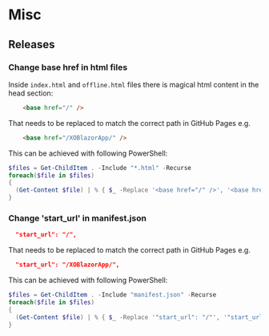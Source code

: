 # Misc

## Releases

### Change base href in html files

Inside `index.html` and `offline.html` files there is magical
html content in the head section:

```html
    <base href="/" />
``` 

That needs to be replaced to match the correct path
in GitHub Pages e.g.

```html
    <base href="/XOBlazorApp/" />
``` 

This can be achieved with following PowerShell:

```powershell
$files = Get-ChildItem . -Include "*.html" -Recurse
foreach($file in $files)
{
  (Get-Content $file) | % { $_ -Replace '<base href="/" />', '<base href="/XOBlazorApp/" />' } | Set-Content $file
}  
``` 

### Change 'start_url' in manifest.json

```json
  "start_url": "/",
``` 

That needs to be replaced to match the correct path
in GitHub Pages e.g.

```json
  "start_url": "/XOBlazorApp/",
``` 

This can be achieved with following PowerShell:

```powershell
$files = Get-ChildItem . -Include "manifest.json" -Recurse
foreach($file in $files)
{
  (Get-Content $file) | % { $_ -Replace '"start_url": "/"', '"start_url": "/XOBlazorApp/"' } | Set-Content $file
}  
``` 
